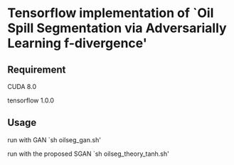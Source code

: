 # Tensorflow implementation of `Oil Spill Segmentation via Adversarially Learning f-divergence'

## Requirement
  CUDA 8.0

  tensorflow 1.0.0

## Usage
  run with  GAN
  `sh oilseg_gan.sh'

  run with the proposed SGAN
  `sh oilseg_theory_tanh.sh' 

